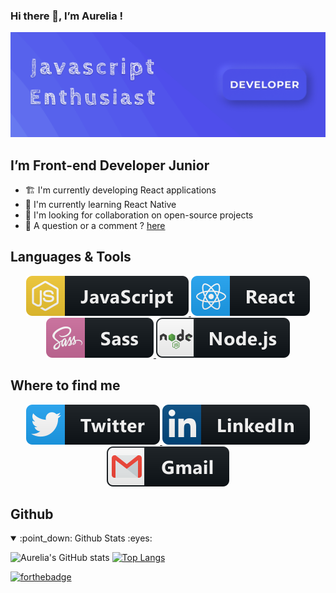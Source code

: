 ### Hi there 👋, I’m Aurelia !

![Cover](https://github.com/aureliasegarra/aureliasegarra/blob/main/img/cover1.png)

## I’m Front-end Developer Junior

* :building_construction: I'm currently developing React applications
* :seedling: I'm currently learning React Native
* :handshake: I'm looking for collaboration on open-source projects
* :speech_balloon: A question or a comment ? <a href="mailto:av.segarra@gmail.com">here</a>


## Languages & Tools 
<p align="center">
  <a href="#">
    <img src="https://raw.githubusercontent.com/MikeCodesDotNET/ColoredBadges/4a38660afb7be89a6032218589b4454a1285c7f8/svg/dev/languages/js.svg" alt="example badge" style="vertical-align:top margin:6px 10px">
</a> 
 <a href="#">
    <img src="https://raw.githubusercontent.com/MikeCodesDotNET/ColoredBadges/4a38660afb7be89a6032218589b4454a1285c7f8/svg/dev/frameworks/react.svg" alt="example badge" style="vertical-align:top margin:6px 10px">
</a> 
 
  <a href="#">
    <img src="https://raw.githubusercontent.com/MikeCodesDotNET/ColoredBadges/4a38660afb7be89a6032218589b4454a1285c7f8/svg/dev/languages/sass.svg" alt="example badge" style="vertical-align:top margin:6px 10px">
</a> 

 <a href="#">
    <img src="https://raw.githubusercontent.com/MikeCodesDotNET/ColoredBadges/4a38660afb7be89a6032218589b4454a1285c7f8/svg/dev/frameworks/nodejs.svg" alt="example badge" style="vertical-align:top margin:6px 10px">
</a> 
 
</p>
 
 

##  Where to find me  

<p align="center">
 
 <a href="https://twitter.com/SegarraAurelia">
    <img src="https://raw.githubusercontent.com/MikeCodesDotNET/ColoredBadges/4a38660afb7be89a6032218589b4454a1285c7f8/svg/social/twitter.svg" alt="example badge" style="vertical-align:top margin:6px 10px">
</a> 
 
  <a href="https://www.linkedin.com/in/aureliasegarra/">
    <img src="https://raw.githubusercontent.com/MikeCodesDotNET/ColoredBadges/4a38660afb7be89a6032218589b4454a1285c7f8/svg/social/linkedin.svg" alt="example badge" style="vertical-align:top margin:6px 10px">
</a> 

 <a href="mailto:av.segarra@gmail.com">
    <img src="https://raw.githubusercontent.com/MikeCodesDotNET/ColoredBadges/4a38660afb7be89a6032218589b4454a1285c7f8/svg/social/gmail.svg" alt="example badge" style="vertical-align:top margin:6px 10px">
</a> 
 
</p>



## Github 
<details open>
  <summary>:point_down: Github Stats :eyes: </summary>
  
![Aurelia's GitHub stats](https://github-readme-stats.vercel.app/api?username=aureliasegarra&theme=tokyonight&show_icons=true&hide=contribs)  [![Top Langs](https://github-readme-stats.vercel.app/api/top-langs/?username=aureliasegarra&theme=tokyonight&layout=compact)](https://github.com/aureliasegarra/github-readme-stats)
</details>





[![forthebadge](https://forthebadge.com/images/badges/built-with-love.svg)](https://forthebadge.com)












